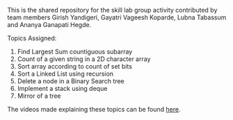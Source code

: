 This is the shared repository for the skill lab group activity contributed by team members Girish Yandigeri, Gayatri Vageesh Koparde, Lubna Tabassum 
and Ananya Ganapati Hegde. 

Topics Assigned:
1. Find Largest Sum countiguous subarray
2. Count of a given string in a 2D character array
3. Sort array according to count of set bits 
4. Sort a Linked List using recursion
5. Delete a node in a Binary Search tree 
6. Implement a stack using deque
7. Mirror of a tree 

The videos made explaining these topics can be found [here](https://drive.google.com/drive/folders/1IqcnD6lCFjU7eBPg-MVLqnGF-hcOwXSP).

